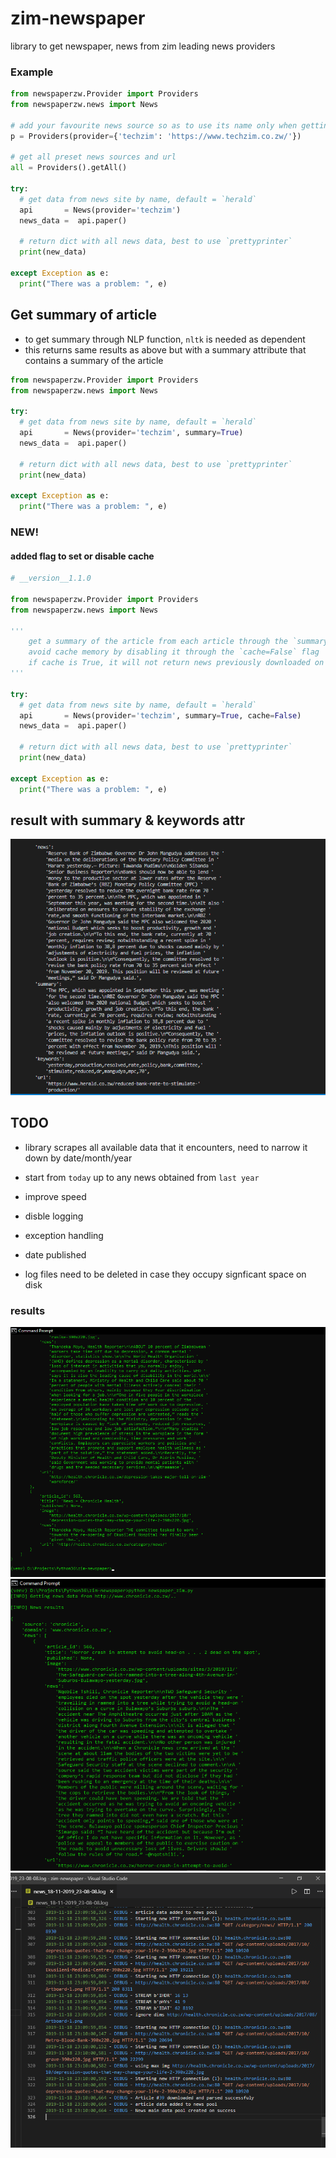 # zim-newspaper
library to get newspaper, news from zim leading news providers

### Example
``` py
from newspaperzw.Provider import Providers
from newspaperzw.news import News

# add your favourite news source so as to use its name only when getting news data
p = Providers(provider={'techzim': 'https://www.techzim.co.zw/'})

# get all preset news sources and url
all = Providers().getAll()

try:
  # get data from news site by name, default = `herald`
  api       = News(provider='techzim')
  news_data =  api.paper()
  
  # return dict with all news data, best to use `prettyprinter`
  print(new_data)
  
except Exception as e:
  print("There was a problem: ", e)
```

## Get summary of article
- to get summary through NLP function, ```nltk``` is needed as dependent
- this returns same results as above but with a summary attribute that contains a summary of the article

```py
from newspaperzw.Provider import Providers
from newspaperzw.news import News

try:
  # get data from news site by name, default = `herald`
  api       = News(provider='techzim', summary=True)
  news_data =  api.paper()
  
  # return dict with all news data, best to use `prettyprinter`
  print(new_data)
  
except Exception as e:
  print("There was a problem: ", e)
```

### NEW! 
#### added flag to set or disable cache 
```py
# __version__1.1.0

from newspaperzw.Provider import Providers
from newspaperzw.news import News

'''
	get a summary of the article from each article through the `summary=True` flag
	avoid cache memory by disabling it through the `cache=False` flag
	if cache is True, it will not return news previously downloaded on previous runs
'''

try:
  # get data from news site by name, default = `herald`
  api       = News(provider='techzim', summary=True, cache=False)
  news_data =  api.paper()
  
  # return dict with all news data, best to use `prettyprinter`
  print(new_data)
  
except Exception as e:
  print("There was a problem: ", e)
```
## result with summary & keywords attr
![summary](https://github.com/DonnC/zim-newspaper/blob/master/example/summary.png)

## TODO
- library scrapes all available data that it encounters, need to narrow it down by date/month/year
- start from `today` up to any news obtained from `last year`
- improve speed
- disble logging
- exception handling
- date published

- log files need to be deleted in case they occupy signficant space on disk

### results
![Result 1](https://github.com/DonnC/zim-newspaper/blob/master/example/result_1.png)
![Result 2](https://github.com/DonnC/zim-newspaper/blob/master/example/result_2.png)
![Result 1](https://github.com/DonnC/zim-newspaper/blob/master/example/log_shot.png)

